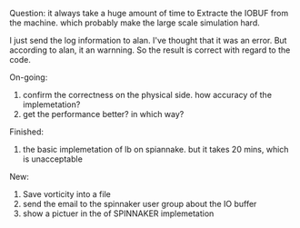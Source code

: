 Question:
it always take a huge amount of time to Extracte the IOBUF from the machine. which probably make the large scale simulation hard.

I just send the log information to alan. I've thought that it was an error. But according to alan, it an warnning. So the result is correct with regard to the code.


On-going:
1. confirm the correctness on the physical side. how accuracy of the implemetation?
2. get the performance better? in which way?

Finished:
1. the basic implemetation of lb on spiannake. but it takes 20 mins, which is unacceptable



New:
1. Save vorticity into a file 
2. send the email to the spinnaker user group about the IO buffer
3. show a pictuer in the of SPINNAKER implemetation




